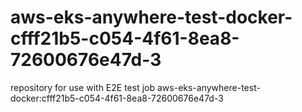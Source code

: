 # aws-eks-anywhere-test-docker-cfff21b5-c054-4f61-8ea8-72600676e47d-3
repository for use with E2E test job aws-eks-anywhere-test-docker:cfff21b5-c054-4f61-8ea8-72600676e47d-3
